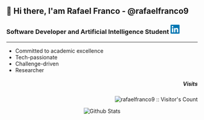 ## 👋 Hi there, I'am Rafael Franco - @rafaelfranco9 
### Software Developer and Artificial Intelligence Student <a href="https://www.linkedin.com/in/rafael-franco-0909/"><img src="https://github.com/devicons/devicon/blob/master/icons/linkedin/linkedin-original.svg" alt="Linkedin" width="25" height="25"></img></a>
---
 * Committed to academic excellence
 * Tech-passionate
 * Challenge-driven
 * Researcher

<h5 align="right">Visits</h4>
<p align="right">
  <img src="https://profile-counter.glitch.me/{rafaelfranco9}/count.svg" alt="rafaelfranco9 :: Visitor's Count" />
</p>

<p align="center">
  <img src="https://raw.githubusercontent.com/bornmay/bornmay/Update/svg/Bottom.svg" alt="Github Stats" />
</p>
